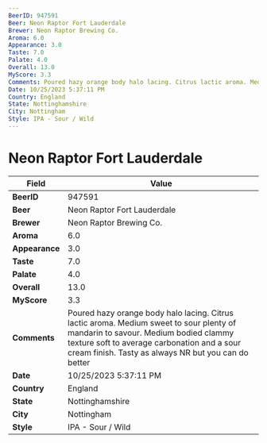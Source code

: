 ```yaml
---
BeerID: 947591
Beer: Neon Raptor Fort Lauderdale
Brewer: Neon Raptor Brewing Co.
Aroma: 6.0
Appearance: 3.0
Taste: 7.0
Palate: 4.0
Overall: 13.0
MyScore: 3.3
Comments: Poured hazy orange body halo lacing. Citrus lactic aroma. Medium sweet to sour plenty of mandarin to savour. Medium bodied clammy texture soft to average carbonation and a sour cream finish. Tasty as always NR but you can do better
Date: 10/25/2023 5:37:11 PM
Country: England
State: Nottinghamshire
City: Nottingham
Style: IPA - Sour / Wild
---
```


# Neon Raptor Fort Lauderdale

| Field         | Value |
|---------------|-------|
| **BeerID** | 947591 |
| **Beer** | Neon Raptor Fort Lauderdale |
| **Brewer** | Neon Raptor Brewing Co. |
| **Aroma** | 6.0 |
| **Appearance** | 3.0 |
| **Taste** | 7.0 |
| **Palate** | 4.0 |
| **Overall** | 13.0 |
| **MyScore** | 3.3 |
| **Comments** | Poured hazy orange body halo lacing. Citrus lactic aroma. Medium sweet to sour plenty of mandarin to savour. Medium bodied clammy texture soft to average carbonation and a sour cream finish. Tasty as always NR but you can do better  |
| **Date** | 10/25/2023 5:37:11 PM |
| **Country** | England |
| **State** | Nottinghamshire |
| **City** | Nottingham |
| **Style** | IPA - Sour / Wild |
